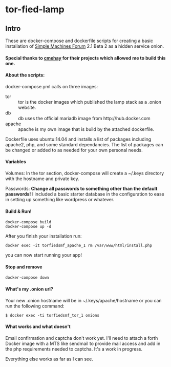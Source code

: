 # tor-fied-lamp
## Intro

These are docker-compose and dockerfile scripts for creating a basic installation of [Simple Machines Forum](http://www.simplemachines.org/) 2.1 Beta 2 as a hidden service onion.

#### Special thanks to [cmehay](https://github.com/cmehay/docker-tor-hidden-service) for their projects which allowed me to build this one.

#### About the scripts:

docker-compose.yml calls on three images:

<dl>
  <dt>tor</dt>
  <dd>tor is the docker images which published the lamp stack as a .onion website.</dd>

  <dt>db</dt>
  <dd>db uses the official mariadb image from http://hub.docker.com</dd>

  <dt>apache</dt>
  <dd>apache is my own image that is build by the attached dockerfile.</dd>
</dl>

Dockerfile uses ubuntu:14.04 and installs a list of packages including apache2, php, and some standard dependancies. The list of packages can be changed or added to as needed for your own personal needs.

#### Variables

Volumes: In the tor section, docker-compose will create a ~/.keys directory with the hostname and private key.

Passwords: **Change all passwords to something other than the default passwords!** I included a basic starter database in the configuration to ease in setting up something like wordpress or whatever.

#### Build & Run!

```
docker-compose build
docker-compose up -d
```
After you finish your installation run:
```
docker exec -it torfiedsmf_apache_1 rm /var/www/html/install.php
```
you can now start running your app!

#### Stop and remove

```
docker-compose down
```

#### What's my .onion url?

Your new .onion hostname will be in ~/.keys/apache/hostname or you can run the following command:

```
$ docker exec -ti torfiedsmf_tor_1 onions
```

#### What works and what doesn't

Email confirmation and captcha don't work yet. I'll need to attach a forth Docker image with a MTS like sendmail to provide mail access and add in the php requirements needed to captcha.  It's a work in progress.

Everything else works as far as I can see.
